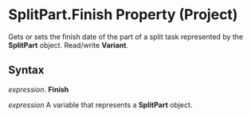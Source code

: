 
# SplitPart.Finish Property (Project)

Gets or sets the finish date of the part of a split task represented by the  **SplitPart** object. Read/write **Variant**.


## Syntax

 _expression_. **Finish**

 _expression_ A variable that represents a **SplitPart** object.

